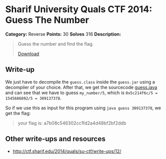 # Sharif University Quals CTF 2014: Guess The Number

**Category:** Reverse
**Points:** 30
**Solves** 316
**Description:**

> Guess the number and find the flag.
>
> [Download](guess.jar)

## Write-up

We just have to decompile the `guess.class` inside the `guess.jar` using a decompiler of your choice.
After that, we get the sourcecode [guess.java](guess.java) and can see that we have to guess `my_number/5`, which is `0x5c214f6c/5 = 1545686892/5 = 309137378`.

So if we use this as input for this program using `java guess 309137378`, we get the flag:

> your flag is: a7b08c546302cc1fd2a4d48bf2bf2ddb

## Other write-ups and resources

* <http://ctf.sharif.edu/2014/quals/su-ctf/write-ups/12/>
